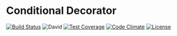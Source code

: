 # Conditional Decorator
[![Build Status](https://travis-ci.org/tkqubo/conditional-decorator.svg?branch=master)](https://travis-ci.org/tkqubo/conditional-decorator)
![David](https://david-dm.org/tkqubo/conditional-decorator.svg)
[![Test Coverage](https://codeclimate.com/github/tkqubo/conditional-decorator/badges/coverage.svg)](https://codeclimate.com/github/tkqubo/conditional-decorator/coverage)
[![Code Climate](https://codeclimate.com/github/tkqubo/conditional-decorator/badges/gpa.svg)](https://codeclimate.com/github/tkqubo/conditional-decorator)
[![License](http://img.shields.io/:license-mit-blue.svg)](http://doge.mit-license.org)
